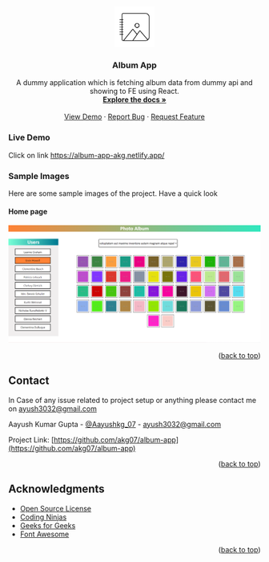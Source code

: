 <a name="readme-top"></a>

<!-- PROJECT LOGO -->
<br />
<div align="center">
  <a href="https://github.com/akg07/album-app">
    <img src="src/assets/images/logo.png" alt="Logo" width="80" height="80">
  </a>

  <h3 align="center">Album App</h3>

  <p align="center">
    A dummy application which is fetching album data from dummy api and showing to FE using React.
    <br />
    <a href="https://github.com/akg07/album-app#readme"><strong>Explore the docs »</strong></a>
    <br />
    <br />
    <a href="https://github.com/akg07/album-app#readme">View Demo</a>
    ·
    <a href="https://github.com/akg07/album-app/issues">Report Bug</a>
    ·
    <a href="https://github.com/akg07/album-app/issues">Request Feature</a>
  </p>
</div>

### Live Demo
Click on link https://album-app-akg.netlify.app/

### Sample Images
Here are some sample images of the project. Have a quick look

#### Home page 
![home Page Screen Shot][home-screenshot]


<p align="right">(<a href="#readme-top">back to top</a>)</p>


<!-- CONTACT -->
## Contact
In Case of any issue related to project setup or anything please contact me on ayush3032@gmail.com 

Aayush Kumar Gupta - [@Aayushkg_07](https://twitter.com/Aayushkg_07) - ayush3032@gmail.com

Project Link: [https://github.com/akg07/album-app](https://github.com/akg07/album-app)

<p align="right">(<a href="#readme-top">back to top</a>)</p>



<!-- ACKNOWLEDGMENTS -->
## Acknowledgments


* [Open Source License](https://choosealicense.com)
* [Coding Ninjas](https://www.codingninjas.com/)
* [Geeks for Geeks](https://www.geeksforgeeks.org/)
* [Font Awesome](https://fontawesome.com)
<p align="right">(<a href="#readme-top">back to top</a>)</p>



[home-screenshot]: /src/assets/images/home.png
